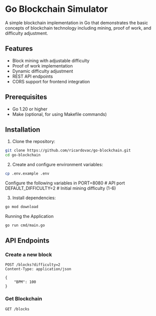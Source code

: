 # Go Blockchain Simulator

A simple blockchain implementation in Go that demonstrates the basic concepts of blockchain technology including mining, proof of work, and difficulty adjustment.

## Features

- Block mining with adjustable difficulty
- Proof of work implementation
- Dynamic difficulty adjustment
- REST API endpoints
- CORS support for frontend integration

## Prerequisites

- Go 1.20 or higher
- Make (optional, for using Makefile commands)

## Installation

1. Clone the repository:

```bash
git clone https://github.com/ricardovac/go-blockchain.git
cd go-blockchain
```

2. Create and configure environment variables:

```bash
cp .env.example .env
```

Configure the following variables in
PORT=8080 # API port
DEFAULT_DIFFICULTY=2 # Initial mining difficulty (1-6)

3. Install dependencies:

```bash
go mod download
```

Running the Application

```bash
go run cmd/main.go
```

## API Endpoints

### Create a new block

```http
POST /blocks?difficulty=2
Content-Type: application/json

{
    "BPM": 100
}
```

### Get Blockchain

```http
GET /blocks
```

